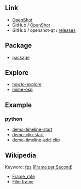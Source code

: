 
## Link

* [OpenShot](https://www.openshot.org)
* GitHub / [OpenShot](https://github.com/OpenShot)
* GitHub / openshot-qt / [releases](https://github.com/OpenShot/openshot-qt/releases)

## Package

* [package](package.md)


## Explore

* [howto-explore](howto-explore.md)
* [mime-osp](mime-osp.md)


## Example

### python

* [demo-timeline-start](example/python/timeline/demo-timeline-start)
* [demo-clip-start](example/python/clip/demo-clip-start)
* [demo-timeline-add-clip](example/python/timeline/demo-timeline-add-clip)

## Wikipedia

Keyword: [fps](https://www.google.com.tw/search?q=fps) ([Frame per Second](https://www.google.com.tw/search?q=Frame+per+Second))

* [Frame_rate](https://en.wikipedia.org/wiki/Frame_rate)
* [Film frame](https://en.wikipedia.org/wiki/Film_frame)
